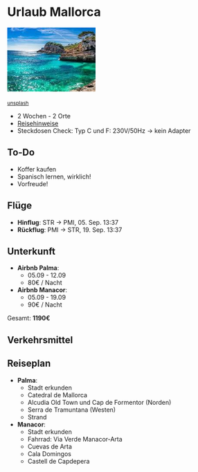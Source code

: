 # Urlaub Mallorca
![](mallorca-cover.jpg)

<small>[unsplash](https://www.google.com/url?sa=t&source=web&rct=j&opi=89978449&url=https://www.traum-ferienwohnungen.de/urlaubsmagazin/uebernachten-mallorca-regionen/&ved=2ahUKEwjntcLg2beOAxVpUMMIHYFIAGAQh-wKegQIIxAD&usg=AOvVaw2jjF6sGq3oq-Q4Y5W8nviY)</small>

* 2 Wochen - 2 Orte
* [Reisehinweise](https://www.google.com/url?sa=t&source=web&rct=j&opi=89978449&url=https://www.auswaertiges-amt.de/de/reiseundsicherheit/spaniensicherheit-210534&ved=2ahUKEwicu5TZ27eOAxUEcvEDHZcVLgAQFnoECCMQAQ&usg=AOvVaw2758TqVWIxD00wsdxXLXTo)
* Steckdosen Check: Typ C und F: 230V/50Hz -> kein Adapter



 ## To-Do
  * Koffer kaufen
  * Spanisch lernen, wirklich!
  * Vorfreude!


 ## Flüge
* **Hinflug**: STR -> PMI, 05. Sep. 13:37
* **Rückflug**: PMI -> STR, 19. Sep. 13:37


## Unterkunft
* **Airbnb Palma**:
    * 05.09 - 12.09
    * 80€ / Nacht
* **Airbnb Manacor**:
    * 05.09 - 19.09
    * 90€ / Nacht

Gesamt: **1190€**


## Verkehrsmittel

## Reiseplan
* **Palma**:
    * Stadt erkunden
    * Catedral de Mallorca
    * Alcudia Old Town und Cap de Formentor (Norden)
    * Serra de Tramuntana (Westen)
    * Strand
* **Manacor**:
    * Stadt erkunden
    * Fahrrad: Via Verde Manacor-Arta
    * Cuevas de Arta
    * Cala Domingos
    * Castell de Capdepera

